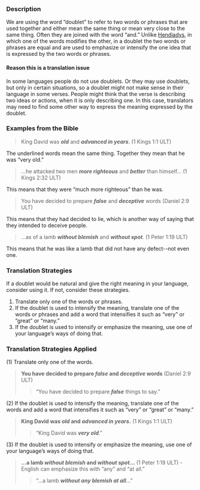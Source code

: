

### Description

We are using the word “doublet” to refer to two words or phrases that are used together and either mean the same thing or mean very close to the same thing. Often they are joined with the word “and.” Unlike [Hendiadys](../figs-hendiadys/01.md), in which one of the words modifies the other, in a doublet the two words or phrases are equal and are used to emphasize or intensify the one idea that is expressed by the two words or phrases.

#### Reason this is a translation issue

In some languages people do not use doublets. Or they may use doublets, but only in certain situations, so a doublet might not make sense in their language in some verses. People might think that the verse is describing two ideas or actions, when it is only describing one. In this case, translators may need to find some other way to express the meaning expressed by the doublet.

### Examples from the Bible

> King David was ***old*** and ***advanced in years***. (1 Kings 1:1 ULT)

The underlined words mean the same thing. Together they mean that he was “very old.”

 > …he attacked two men ***more righteous*** and ***better*** than himself… (1 Kings 2:32 ULT)

This means that they were “much more righteous” than he was.

> You have decided to prepare ***false*** and ***deceptive*** words (Daniel 2:9 ULT)

This means that they had decided to lie, which is another way of saying that they intended to deceive people.

> …as of a lamb ***without blemish*** and ***without spot***. (1 Peter 1:19 ULT)

This means that he was like a lamb that did not have any defect--not even one.

### Translation Strategies

If a doublet would be natural and give the right meaning in your language, consider using it. If not, consider these strategies.

1. Translate only one of the words or phrases.
1. If the doublet is used to intensify the meaning, translate one of the words or phrases and add a word that intensifies it such as “very” or “great” or “many.”
1. If the doublet is used to intensify or emphasize the meaning, use one of your language’s ways of doing that.

### Translation Strategies Applied

(1) Translate only one of the words.

 > **You have decided to prepare ***false*** and ***deceptive*** words** (Daniel 2:9 ULT)
 >> “You have decided to prepare ***false*** things to say.”

(2) If the doublet is used to intensify the meaning, translate one of the words and add a word that intensifies it such as “very” or “great” or “many.”

 > **King David was ***old*** and ***advanced in years***.** (1 Kings 1:1 ULT)
 >> “King David was ***very old***.”

(3) If the doublet is used to intensify or emphasize the meaning, use one of your language’s ways of doing that.

 > **…a lamb ***without blemish*** and ***without spot***…** (1 Peter 1:19 ULT) - English can emphasize this with “any” and “at all.”
 >> “…a lamb ***without any blemish at all***…”

